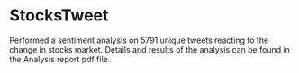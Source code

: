 # StocksTweet
Performed a sentiment analysis on 5791 unique tweets reacting to the change in stocks market.
Details and results of the analysis can be found in the Analysis report pdf file. 
